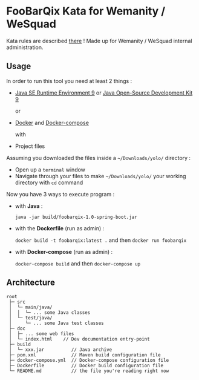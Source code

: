 # FooBarQix Kata for Wemanity / WeSquad
Kata rules are described [there](http://codingdojo.org/kata/FooBarQix/) !
Made up for Wemanity / WeSquad internal administration.

## Usage
In order to run this tool you need at least 2 things :
* [Java SE Runtime Environment 9](http://www.oracle.com/technetwork/java/javase/downloads/jre9-downloads-3848532.html) or [Java Open-Source Development Kit 9](http://www.oracle.com/technetwork/java/javase/downloads/jdk9-downloads-3848520.html?printOnly=1)

  or
* [Docker](https://www.docker.com/community-edition#/download) and [Docker-compose](https://docs.docker.com/compose/install/)

  with
* Project files

Assuming you downloaded the files inside a ```~/Downloads/yolo/``` directory :
* Open up a ```terminal``` window
* Navigate through your files to make ```~/Downloads/yolo/``` your working directory with ```cd``` command

Now you have 3 ways to execute program :
* with **Java** :

  ```java -jar build/foobarqix-1.0-spring-boot.jar```

* with the **Dockerfile** (run as admin) :

  ```docker build -t foobarqix:latest .```
  and then
  ```docker run foobarqix```

* with **Docker-compose** (run as admin) :

  ```docker-compose build```
  and then
  ```docker-compose up```

## Architecture
```
root
 ├─ src        
 │  └─ main/java/
 │  │  └─ ... some Java classes
 │  └─ test/java/
 │     └─ ... some Java test classes
 ├─ doc
 │  ├─ ... some web files
 │  └─ index.html    // Dev documentation entry-point
 ├─ build
 │  └─ xxx.jar          // Java archive
 ├─ pom.xml             // Maven build configuration file
 ├─ docker-compose.yml  // Docker-compose configuration file
 ├─ Dockerfile          // Docker build configuration file
 └─ README.md           // the file you're reading right now
```
